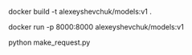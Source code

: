 docker build -t alexeyshevchuk/models:v1 .

docker run -p 8000:8000 alexeyshevchuk/models:v1

python make_request.py 
